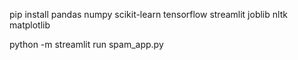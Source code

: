 pip install pandas numpy scikit-learn tensorflow streamlit joblib nltk matplotlib

python -m streamlit run spam_app.py
